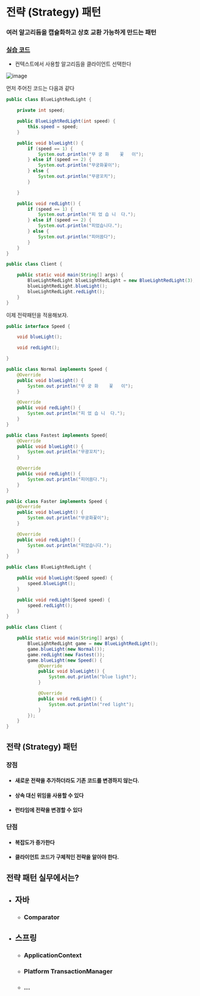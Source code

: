 # 전략 (Strategy) 패턴

### 여러 알고리듬을 캡슐화하고 상호 교환 가능하게 만드는 패턴

### [실습 코드](https://github.com/saechimdaeki/GofDesignPattern-With-Java/tree/main/src/main/java/com/example/gofdesignpatternwithjava/_03_behavioral_patterns/_21_strategy)



- 컨텍스트에서 사용할 알고리듬을 클라이언트 선택한다

![image](https://user-images.githubusercontent.com/40031858/142749080-345f5002-2c94-4eb7-9f4c-8c727223f062.png)

먼저 주어진 코드는 다음과 같다

```java
public class BlueLightRedLight {

    private int speed;

    public BlueLightRedLight(int speed) {
        this.speed = speed;
    }

    public void blueLight() {
        if (speed == 1) {
            System.out.println("무 궁 화    꽃   이");
        } else if (speed == 2) {
            System.out.println("무궁화꽃이");
        } else {
            System.out.println("무광꼬치");
        }

    }

    public void redLight() {
        if (speed == 1) {
            System.out.println("피 었 습 니  다.");
        } else if (speed == 2) {
            System.out.println("피었습니다.");
        } else {
            System.out.println("피어씀다");
        }
    }
}
```

```java
public class Client {

    public static void main(String[] args) {
        BlueLightRedLight blueLightRedLight = new BlueLightRedLight(3);
        blueLightRedLight.blueLight();
        blueLightRedLight.redLight();
    }
}
```

이제 전략패턴을 적용해보자.

```java
public interface Speed {

    void blueLight();

    void redLight();

}
```

```java
public class Normal implements Speed {
    @Override
    public void blueLight() {
        System.out.println("무 궁 화    꽃   이");
    }

    @Override
    public void redLight() {
        System.out.println("피 었 습 니  다.");
    }
}
```

```java
public class Fastest implements Speed{
    @Override
    public void blueLight() {
        System.out.println("무광꼬치");
    }

    @Override
    public void redLight() {
        System.out.println("피어씀다.");
    }
}
```

```java
public class Faster implements Speed {
    @Override
    public void blueLight() {
        System.out.println("무궁화꽃이");
    }

    @Override
    public void redLight() {
        System.out.println("피었습니다.");
    }
}
```

```java
public class BlueLightRedLight {

    public void blueLight(Speed speed) {
        speed.blueLight();
    }

    public void redLight(Speed speed) {
        speed.redLight();
    }
}
```

```java
public class Client {

    public static void main(String[] args) {
        BlueLightRedLight game = new BlueLightRedLight();
        game.blueLight(new Normal());
        game.redLight(new Fastest());
        game.blueLight(new Speed() {
            @Override
            public void blueLight() {
                System.out.println("blue light");
            }

            @Override
            public void redLight() {
                System.out.println("red light");
            }
        });
    }
}
```

## 전략 (Strategy) 패턴

### 장점

- #### 새로운 전략을 추가하더라도 기존 코드를 변경하지 않는다.

- #### 상속 대신 위임을 사용할 수 있다

- #### 런타임에 전략을 변경할 수 있다

### 단점

- #### 복잡도가 증가한다

- #### 클라이언트 코드가 구체적인 전략을 알아야 한다.

## 전략 패턴 실무에서는?

- ## 자바

  - ### Comparator

- ## 스프링

  - ### ApplicationContext

  - ### Platform TransactionManager

  - ### ...
